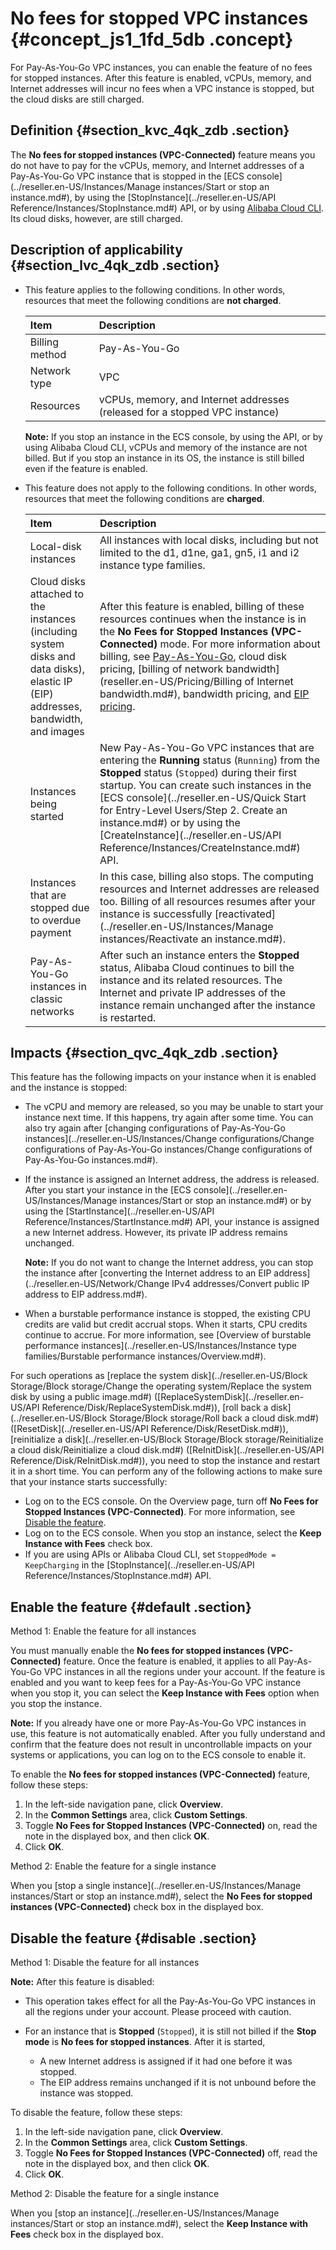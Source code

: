 # No fees for stopped VPC instances {#concept_js1_1fd_5db .concept}

For Pay-As-You-Go VPC instances, you can enable the feature of no fees for stopped instances. After this feature is enabled, vCPUs, memory, and Internet addresses will incur no fees when a VPC instance is stopped, but the cloud disks are still charged.

## Definition {#section_kvc_4qk_zdb .section}

The **No fees for stopped instances \(VPC-Connected\)** feature means you do not have to pay for the vCPUs, memory, and Internet addresses of a Pay-As-You-Go VPC instance that is stopped in the [ECS console](../reseller.en-US/Instances/Manage instances/Start or stop an instance.md#), by using the [StopInstance](../reseller.en-US/API Reference/Instances/StopInstance.md#) API, or by using [Alibaba Cloud CLI](https://partners-intl.aliyun.com/help/product/29991.htm). Its cloud disks, however, are still charged.

## Description of applicability {#section_lvc_4qk_zdb .section}

-   This feature applies to the following conditions. In other words, resources that meet the following conditions are **not charged**.

    |Item|Description|
    |:---|:----------|
    |Billing method|Pay-As-You-Go|
    |Network type|VPC|
    |Resources|vCPUs, memory, and Internet addresses \(released for a stopped VPC instance\)|

    **Note:** If you stop an instance in the ECS console, by using the API, or by using Alibaba Cloud CLI, vCPUs and memory of the instance are not billed. But if you stop an instance in its OS, the instance is still billed even if the feature is enabled.

-   This feature does not apply to the following conditions. In other words, resources that meet the following conditions are **charged**.

    |Item|Description|
    |:---|:----------|
    |Local-disk instances|All instances with local disks, including but not limited to the d1, d1ne, ga1, gn5, i1 and i2 instance type families.|
    |Cloud disks attached to the instances \(including system disks and data disks\), elastic IP \(EIP\) addresses, bandwidth, and images|After this feature is enabled, billing of these resources continues when the instance is in the **No Fees for Stopped Instances \(VPC-Connected\)** mode. For more information about billing, see [Pay-As-You-Go](reseller.en-US/Pricing/Pay-As-You-Go.md#), cloud disk pricing, [billing of network bandwidth](reseller.en-US/Pricing/Billing of Internet bandwidth.md#), bandwidth pricing, and [EIP pricing](../../../../../reseller.en-US/Pricing/Pay-As-You-Go.md#).|
    |Instances being started|New Pay-As-You-Go VPC instances that are entering the **Running** status \(`Running`\) from the **Stopped** status \(`Stopped`\) during their first startup. You can create such instances in the [ECS console](../reseller.en-US/Quick Start for Entry-Level Users/Step 2. Create an instance.md#) or by using the [CreateInstance](../reseller.en-US/API Reference/Instances/CreateInstance.md#) API.|
    |Instances that are stopped due to overdue payment|In this case, billing also stops. The computing resources and Internet addresses are released too. Billing of all resources resumes after your instance is successfully [reactivated](../reseller.en-US/Instances/Manage instances/Reactivate an instance.md#).|
    |Pay-As-You-Go instances in classic networks|After such an instance enters the **Stopped** status, Alibaba Cloud continues to bill the instance and its related resources. The Internet and private IP addresses of the instance remain unchanged after the instance is restarted.|


## Impacts {#section_qvc_4qk_zdb .section}

This feature has the following impacts on your instance when it is enabled and the instance is stopped:

-   The vCPU and memory are released, so you may be unable to start your instance next time. If this happens, try again after some time. You can also try again after [changing configurations of Pay-As-You-Go instances](../reseller.en-US/Instances/Change configurations/Change configurations of Pay-As-You-Go instances/Change configurations of Pay-As-You-Go instances.md#).

-   If the instance is assigned an Internet address, the address is released. After you start your instance in the [ECS console](../reseller.en-US/Instances/Manage instances/Start or stop an instance.md#) or by using the [StartInstance](../reseller.en-US/API Reference/Instances/StartInstance.md#) API, your instance is assigned a new Internet address. However, its private IP address remains unchanged.

    **Note:** If you do not want to change the Internet address, you can stop the instance after [converting the Internet address to an EIP address](../reseller.en-US/Network/Change IPv4 addresses/Convert public IP address to EIP address.md#).

-   When a burstable performance instance is stopped, the existing CPU credits are valid but credit accrual stops. When it starts, CPU credits continue to accrue. For more information, see [Overview of burstable performance instances](../reseller.en-US/Instances/Instance type families/Burstable performance instances/Overview.md#).


For such operations as [replace the system disk](../reseller.en-US/Block Storage/Block storage/Change the operating system/Replace the system disk by using a public image.md#) \([ReplaceSystemDisk](../reseller.en-US/API Reference/Disk/ReplaceSystemDisk.md#)\), [roll back a disk](../reseller.en-US/Block Storage/Block storage/Roll back a cloud disk.md#) \([ResetDisk](../reseller.en-US/API Reference/Disk/ResetDisk.md#)\), [reinitialize a disk](../reseller.en-US/Block Storage/Block storage/Reinitialize a cloud disk/Reinitialize a cloud disk.md#) \([ReInitDisk](../reseller.en-US/API Reference/Disk/ReInitDisk.md#)\), you need to stop the instance and restart it in a short time. You can perform any of the following actions to make sure that your instance starts successfully:

-   Log on to the ECS console. On the Overview page, turn off **No Fees for Stopped Instances \(VPC-Connected\)**. For more information, see [Disable the feature](#).
-   Log on to the ECS console. When you stop an instance, select the **Keep Instance with Fees** check box.
-   If you are using APIs or Alibaba Cloud CLI, set `StoppedMode = KeepCharging` in the [StopInstance](../reseller.en-US/API Reference/Instances/StopInstance.md#) API.

## Enable the feature {#default .section}

Method 1: Enable the feature for all instances

You must manually enable the **No fees for stopped instances \(VPC-Connected\)** feature. Once the feature is enabled, it applies to all Pay-As-You-Go VPC instances in all the regions under your account. If the feature is enabled and you want to keep fees for a Pay-As-You-Go VPC instance when you stop it, you can select the **Keep Instance with Fees** option when you stop the instance.

**Note:** If you already have one or more Pay-As-You-Go VPC instances in use, this feature is not automatically enabled. After you fully understand and confirm that the feature does not result in uncontrollable impacts on your systems or applications, you can log on to the ECS console to enable it.

To enable the **No fees for stopped instances \(VPC-Connected\)** feature, follow these steps:

1.  In the left-side navigation pane, click **Overview**.
2.  In the **Common Settings** area, click **Custom Settings**.
3.  Toggle **No Fees for Stopped Instances \(VPC-Connected\)** on, read the note in the displayed box, and then click **OK**.
4.  Click **OK**.

Method 2: Enable the feature for a single instance

When you [stop a single instance](../reseller.en-US/Instances/Manage instances/Start or stop an instance.md#), select the **No Fees for stopped instances \(VPC-Connected\)** check box in the displayed box.

## Disable the feature {#disable .section}

Method 1: Disable the feature for all instances

**Note:** After this feature is disabled:

-   This operation takes effect for all the Pay-As-You-Go VPC instances in all the regions under your account. Please proceed with caution.
-   For an instance that is **Stopped** \(`Stopped`\), it is still not billed if the **Stop mode** is **No fees for stopped instances**. After it is started,

    -   A new Internet address is assigned if it had one before it was stopped.
    -   The EIP address remains unchanged if it is not unbound before the instance was stopped.

To disable the feature, follow these steps:

1.  In the left-side navigation pane, click **Overview**.
2.  In the **Common Settings** area, click **Custom Settings**.
3.  Toggle **No Fees for Stopped Instances \(VPC-Connected\)** off, read the note in the displayed box, and then click **OK**.
4.  Click **OK**.

Method 2: Disable the feature for a single instance

When you [stop an instance](../reseller.en-US/Instances/Manage instances/Start or stop an instance.md#), select the **Keep Instance with Fees** check box in the displayed box.

